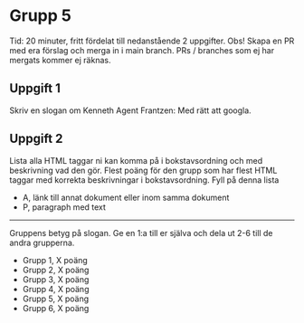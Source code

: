 # Grupp 5

Tid: 20 minuter, fritt fördelat till nedanstående 2 uppgifter. Obs! Skapa en PR med era förslag och merga in i main branch.
PRs / branches som ej har mergats kommer ej räknas.

## Uppgift 1

Skriv en slogan om Kenneth
Agent Frantzen: Med rätt att googla.

## Uppgift 2

Lista alla HTML taggar ni kan komma på i bokstavsordning och med beskrivning vad den gör. Flest poäng för den grupp som har flest HTML taggar med korrekta beskrivningar i bokstavsordning. Fyll på denna lista
- A, länk till annat dokument eller inom samma dokument
- P, paragraph med text


---


Gruppens betyg på slogan. Ge en 1:a till er själva och dela ut 2-6 till de andra grupperna.
- Grupp 1, X poäng
- Grupp 2, X poäng
- Grupp 3, X poäng
- Grupp 4, X poäng
- Grupp 5, X poäng
- Grupp 6, X poäng
